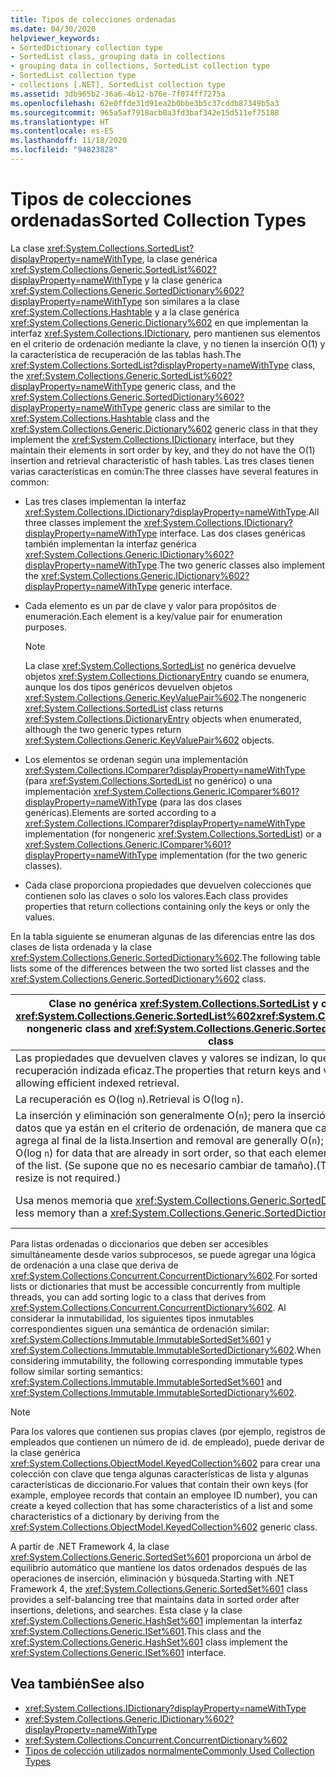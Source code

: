 ```yaml
---
title: Tipos de colecciones ordenadas
ms.date: 04/30/2020
helpviewer_keywords:
- SortedDictionary collection type
- SortedList class, grouping data in collections
- grouping data in collections, SortedList collection type
- SortedList collection type
- collections [.NET], SortedList collection type
ms.assetid: 3db965b2-36a6-4b12-b76e-7f074ff7275a
ms.openlocfilehash: 62e0ffde31d91ea2b0bbe3b5c37cddb87349b5a3
ms.sourcegitcommit: 965a5af7918acb0a3fd3baf342e15d511ef75188
ms.translationtype: HT
ms.contentlocale: es-ES
ms.lasthandoff: 11/18/2020
ms.locfileid: "94823828"
---
```

# <a name="sorted-collection-types"></a><span data-ttu-id="59aa0-102">Tipos de colecciones ordenadas</span><span class="sxs-lookup"><span data-stu-id="59aa0-102">Sorted Collection Types</span></span>

<span data-ttu-id="59aa0-103">La clase <xref:System.Collections.SortedList?displayProperty=nameWithType>, la clase genérica <xref:System.Collections.Generic.SortedList%602?displayProperty=nameWithType> y la clase genérica <xref:System.Collections.Generic.SortedDictionary%602?displayProperty=nameWithType> son similares a la clase <xref:System.Collections.Hashtable> y a la clase genérica <xref:System.Collections.Generic.Dictionary%602> en que implementan la interfaz <xref:System.Collections.IDictionary>, pero mantienen sus elementos en el criterio de ordenación mediante la clave, y no tienen la inserción O(1) y la característica de recuperación de las tablas hash.</span><span class="sxs-lookup"><span data-stu-id="59aa0-103">The <xref:System.Collections.SortedList?displayProperty=nameWithType> class, the <xref:System.Collections.Generic.SortedList%602?displayProperty=nameWithType> generic class, and the <xref:System.Collections.Generic.SortedDictionary%602?displayProperty=nameWithType> generic class are similar to the <xref:System.Collections.Hashtable> class and the <xref:System.Collections.Generic.Dictionary%602> generic class in that they implement the <xref:System.Collections.IDictionary> interface, but they maintain their elements in sort order by key, and they do not have the O(1) insertion and retrieval characteristic of hash tables.</span></span> <span data-ttu-id="59aa0-104">Las tres clases tienen varias características en común:</span><span class="sxs-lookup"><span data-stu-id="59aa0-104">The three classes have several features in common:</span></span>

- <span data-ttu-id="59aa0-105">Las tres clases implementan la interfaz <xref:System.Collections.IDictionary?displayProperty=nameWithType>.</span><span class="sxs-lookup"><span data-stu-id="59aa0-105">All three classes implement the <xref:System.Collections.IDictionary?displayProperty=nameWithType> interface.</span></span> <span data-ttu-id="59aa0-106">Las dos clases genéricas también implementan la interfaz genérica <xref:System.Collections.Generic.IDictionary%602?displayProperty=nameWithType>.</span><span class="sxs-lookup"><span data-stu-id="59aa0-106">The two generic classes also implement the <xref:System.Collections.Generic.IDictionary%602?displayProperty=nameWithType> generic interface.</span></span>

- <span data-ttu-id="59aa0-107">Cada elemento es un par de clave y valor para propósitos de enumeración.</span><span class="sxs-lookup"><span data-stu-id="59aa0-107">Each element is a key/value pair for enumeration purposes.</span></span>

   > [!NOTE]
   > <span data-ttu-id="59aa0-108">La clase <xref:System.Collections.SortedList> no genérica devuelve objetos <xref:System.Collections.DictionaryEntry> cuando se enumera, aunque los dos tipos genéricos devuelven objetos <xref:System.Collections.Generic.KeyValuePair%602>.</span><span class="sxs-lookup"><span data-stu-id="59aa0-108">The nongeneric <xref:System.Collections.SortedList> class returns <xref:System.Collections.DictionaryEntry> objects when enumerated, although the two generic types return <xref:System.Collections.Generic.KeyValuePair%602> objects.</span></span>

- <span data-ttu-id="59aa0-109">Los elementos se ordenan según una implementación <xref:System.Collections.IComparer?displayProperty=nameWithType> (para <xref:System.Collections.SortedList> no genérico) o una implementación <xref:System.Collections.Generic.IComparer%601?displayProperty=nameWithType> (para las dos clases genéricas).</span><span class="sxs-lookup"><span data-stu-id="59aa0-109">Elements are sorted according to a <xref:System.Collections.IComparer?displayProperty=nameWithType> implementation (for nongeneric <xref:System.Collections.SortedList>) or a <xref:System.Collections.Generic.IComparer%601?displayProperty=nameWithType> implementation (for the two generic classes).</span></span>

- <span data-ttu-id="59aa0-110">Cada clase proporciona propiedades que devuelven colecciones que contienen solo las claves o solo los valores.</span><span class="sxs-lookup"><span data-stu-id="59aa0-110">Each class provides properties that return collections containing only the keys or only the values.</span></span>

<span data-ttu-id="59aa0-111">En la tabla siguiente se enumeran algunas de las diferencias entre las dos clases de lista ordenada y la clase <xref:System.Collections.Generic.SortedDictionary%602>.</span><span class="sxs-lookup"><span data-stu-id="59aa0-111">The following table lists some of the differences between the two sorted list classes and the <xref:System.Collections.Generic.SortedDictionary%602> class.</span></span>

| <span data-ttu-id="59aa0-112">Clase no genérica <xref:System.Collections.SortedList> y clase genérica <xref:System.Collections.Generic.SortedList%602></span><span class="sxs-lookup"><span data-stu-id="59aa0-112"><xref:System.Collections.SortedList> nongeneric class and <xref:System.Collections.Generic.SortedList%602> generic class</span></span> | <span data-ttu-id="59aa0-113">Clase genérica <xref:System.Collections.Generic.SortedDictionary%602></span><span class="sxs-lookup"><span data-stu-id="59aa0-113"><xref:System.Collections.Generic.SortedDictionary%602> generic class</span></span> |
|--|--|
| <span data-ttu-id="59aa0-114">Las propiedades que devuelven claves y valores se indizan, lo que permite una recuperación indizada eficaz.</span><span class="sxs-lookup"><span data-stu-id="59aa0-114">The properties that return keys and values are indexed, allowing efficient indexed retrieval.</span></span> | <span data-ttu-id="59aa0-115">Sin recuperación indizada.</span><span class="sxs-lookup"><span data-stu-id="59aa0-115">No indexed retrieval.</span></span> |
| <span data-ttu-id="59aa0-116">La recuperación es O(log `n`).</span><span class="sxs-lookup"><span data-stu-id="59aa0-116">Retrieval is O(log `n`).</span></span> | <span data-ttu-id="59aa0-117">La recuperación es O(log `n`).</span><span class="sxs-lookup"><span data-stu-id="59aa0-117">Retrieval is O(log `n`).</span></span> |
| <span data-ttu-id="59aa0-118">La inserción y eliminación son generalmente O(`n`); pero la inserción es O(log `n`) para los datos que ya están en el criterio de ordenación, de manera que cada elemento se agrega al final de la lista.</span><span class="sxs-lookup"><span data-stu-id="59aa0-118">Insertion and removal are generally O(`n`); however, insertion is O(log `n`) for data that are already in sort order, so that each element is added to the end of the list.</span></span> <span data-ttu-id="59aa0-119">(Se supone que no es necesario cambiar de tamaño).</span><span class="sxs-lookup"><span data-stu-id="59aa0-119">(This assumes that a resize is not required.)</span></span> | <span data-ttu-id="59aa0-120">La inserción y eliminación son O(log `n`).</span><span class="sxs-lookup"><span data-stu-id="59aa0-120">Insertion and removal are O(log `n`).</span></span> |
| <span data-ttu-id="59aa0-121">Usa menos memoria que <xref:System.Collections.Generic.SortedDictionary%602>.</span><span class="sxs-lookup"><span data-stu-id="59aa0-121">Uses less memory than a <xref:System.Collections.Generic.SortedDictionary%602>.</span></span> | <span data-ttu-id="59aa0-122">Usa más memoria que la clase no genérica <xref:System.Collections.SortedList> y la clase genérica <xref:System.Collections.Generic.SortedList%602>.</span><span class="sxs-lookup"><span data-stu-id="59aa0-122">Uses more memory than the <xref:System.Collections.SortedList> nongeneric class and the <xref:System.Collections.Generic.SortedList%602> generic class.</span></span> |

<span data-ttu-id="59aa0-123">Para listas ordenadas o diccionarios que deben ser accesibles simultáneamente desde varios subprocesos, se puede agregar una lógica de ordenación a una clase que deriva de <xref:System.Collections.Concurrent.ConcurrentDictionary%602>.</span><span class="sxs-lookup"><span data-stu-id="59aa0-123">For sorted lists or dictionaries that must be accessible concurrently from multiple threads, you can add sorting logic to a class that derives from <xref:System.Collections.Concurrent.ConcurrentDictionary%602>.</span></span> <span data-ttu-id="59aa0-124">Al considerar la inmutabilidad, los siguientes tipos inmutables correspondientes siguen una semántica de ordenación similar: <xref:System.Collections.Immutable.ImmutableSortedSet%601> y <xref:System.Collections.Immutable.ImmutableSortedDictionary%602>.</span><span class="sxs-lookup"><span data-stu-id="59aa0-124">When considering immutability, the following corresponding immutable types follow similar sorting semantics: <xref:System.Collections.Immutable.ImmutableSortedSet%601> and <xref:System.Collections.Immutable.ImmutableSortedDictionary%602>.</span></span>

> [!NOTE]
> <span data-ttu-id="59aa0-125">Para los valores que contienen sus propias claves (por ejemplo, registros de empleados que contienen un número de id. de empleado), puede derivar de la clase genérica <xref:System.Collections.ObjectModel.KeyedCollection%602> para crear una colección con clave que tenga algunas características de lista y algunas características de diccionario.</span><span class="sxs-lookup"><span data-stu-id="59aa0-125">For values that contain their own keys (for example, employee records that contain an employee ID number), you can create a keyed collection that has some characteristics of a list and some characteristics of a dictionary by deriving from the <xref:System.Collections.ObjectModel.KeyedCollection%602> generic class.</span></span>

<span data-ttu-id="59aa0-126">A partir de .NET Framework 4, la clase <xref:System.Collections.Generic.SortedSet%601> proporciona un árbol de equilibrio automático que mantiene los datos ordenados después de las operaciones de inserción, eliminación y búsqueda.</span><span class="sxs-lookup"><span data-stu-id="59aa0-126">Starting with .NET Framework 4, the <xref:System.Collections.Generic.SortedSet%601> class provides a self-balancing tree that maintains data in sorted order after insertions, deletions, and searches.</span></span> <span data-ttu-id="59aa0-127">Esta clase y la clase <xref:System.Collections.Generic.HashSet%601> implementan la interfaz <xref:System.Collections.Generic.ISet%601>.</span><span class="sxs-lookup"><span data-stu-id="59aa0-127">This class and the <xref:System.Collections.Generic.HashSet%601> class implement the <xref:System.Collections.Generic.ISet%601> interface.</span></span>

## <a name="see-also"></a><span data-ttu-id="59aa0-128">Vea también</span><span class="sxs-lookup"><span data-stu-id="59aa0-128">See also</span></span>

- <xref:System.Collections.IDictionary?displayProperty=nameWithType>
- <xref:System.Collections.Generic.IDictionary%602?displayProperty=nameWithType>
- <xref:System.Collections.Concurrent.ConcurrentDictionary%602>
- [<span data-ttu-id="59aa0-129">Tipos de colección utilizados normalmente</span><span class="sxs-lookup"><span data-stu-id="59aa0-129">Commonly Used Collection Types</span></span>](commonly-used-collection-types.md)
